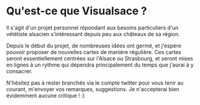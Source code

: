 # Qu'est-ce que **Visualsace** ?
Il s'agit d'un projet personnel répondant aux besoins particuliers d'un vététiste 
alsacien s'intéressant depuis peu aux châteaux de sa région. 

Depuis le début du projet, de nombreuses idées ont germé, et j'espère pouvoir proposer de nouvelles cartes de manière régulière. Ces cartes seront essentiellement centrées sur l'Alsace ou Strasbourg, et seront mises en lignes à un rythme qui dépendra principalement du temps que j'aurai à y consacrer.

N'hésitez pas à rester branchés via le compte twitter pour vous tenir au courant, m'envoyer vos remarques, suggestions. Je n'accepterai bien évidemment aucune critique ! :) 
